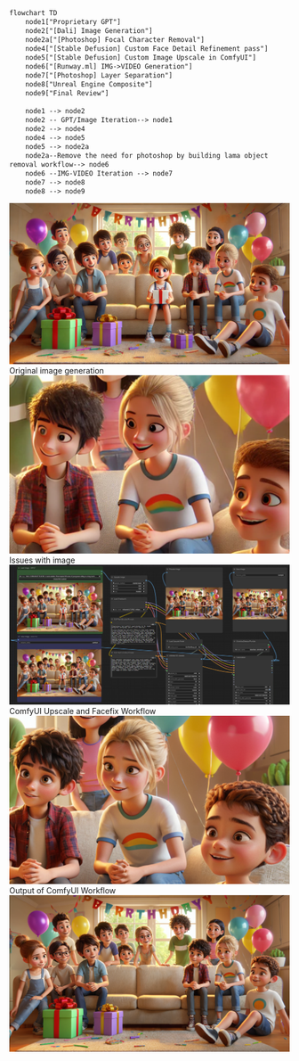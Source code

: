 

```mermaid
flowchart TD
    node1["Proprietary GPT"]
    node2["[Dali] Image Generation"]
    node2a["[Photoshop] Focal Character Removal"]
    node4["[Stable Defusion] Custom Face Detail Refinement pass"]
    node5["[Stable Defusion] Custom Image Upscale in ComfyUI"]
    node6["[Runway.ml] IMG->VIDEO Generation"]
    node7["[Photoshop] Layer Separation"]
    node8["Unreal Engine Composite"]
    node9["Final Review"]

    node1 --> node2
    node2 -- GPT/Image Iteration--> node1
    node2 --> node4
    node4 --> node5
    node5 --> node2a
    node2a--Remove the need for photoshop by building lama object removal workflow--> node6
    node6 --IMG-VIDEO Iteration --> node7
    node7 --> node8
    node8 --> node9

```

![Initial Image Generated](image.png)
Original image generation 
![Issues with image](image-1.png)
Issues with image
![comfyUI workflow](image-2.png)
ComfyUI Upscale and Facefix Workflow
![comfyUI OUTPUT](image-3.png)
Output of ComfyUI Workflow 
![photoshop beta remove](image-4.png)
